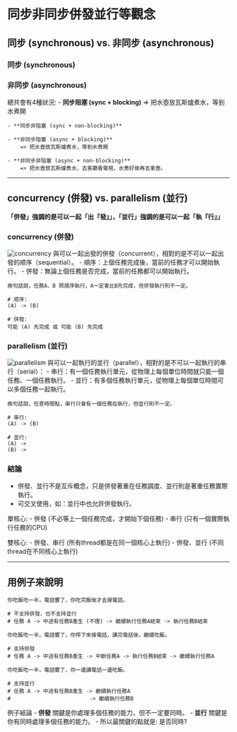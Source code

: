 # 同步非同步併發並行等觀念

## 同步 (synchronous) vs. 非同步 (asynchronous)

### 同步 (synchronous)

### 非同步 (asynchronous)


總共會有4種狀況:
    - **同步阻塞 (sync + blocking)**
        => 把水壺放瓦斯爐煮水，等到水煮開

    - **同步非阻塞 (sync + non-blocking)**

    - **非同步阻塞 (async + blocking)**
        => 把水壺放瓦斯爐煮水，等到水煮開

    - **非同步非阻塞 (async + non-blocking)**
        => 把水壺放瓦斯爐煮水，去客廳看電視，水煮好後再去拿壺。


--- 
## concurrency (併發) vs. parallelism (並行)
**「併發」強調的是可以一起「出『發』」，「並行」強調的是可以一起「執『行』」**


### concurrency (併發)
![concurrency](https://i.iter01.com/images/555b5602bd2020da3ae0b94c7e4f5535153c29f46d4bacc1b37bcff556521c81.jpg)
與可以一起出發的併發（concurrent），相對的是不可以一起出發的顺序（sequential）。
    - 順序：上個任務完成後，當前的任務才可以開始執行。
    - 併發：無論上個任務是否完成，當前的任務都可以開始執行。

```
換句話說，任務A、B 照順序執行，A一定會比B先完成，但併發執行則不一定。
```

```
# 顺序: 
(A) -> (B)

# 併發:
可能 (A) 先完成 或 可能 (B) 先完成
```

### parallelism (並行)
![parallelism](https://i.iter01.com/images/72e4a5f045da48b97b4cd7141c130a1070b648a13e87d57cd8a7ec19be94f77a.jpg)
與可以一起執行的並行（parallel），相對的是不可以一起執行的串行（serial）：
    - 串行：有一個任務執行單元，從物理上每個單位時間就只能一個任務、一個任務執行。
    - 並行：有多個任務執行單元，從物理上每個單位時間可以多個任務一起執行。

```
換句話說，任意時間點，串行只會有一個任務在執行，但並行則不一定。
```

```
# 串行:
(A) -> (B)

# 並行:
(A) -> 
(B) -> 
```

### 結論
- 併發、並行不是互斥概念，只是併發著重在任務調度、並行則是著重任務實際執行。
- 可交叉使用，如：並行中也允許併發執行。

單核心:
    - 併發 (不必等上一個任務完成，才開始下個任務)
    - 串行 (只有一個實際執行任務的CPU)

雙核心:
    - 併發、串行 (所有thread都是在同一個核心上執行)
    - 併發、並行 (不同thread在不同核心上執行)

---

## 用例子來說明
```
你吃飯吃一半，電話響了，你吃完飯後才去接電話。

# 不支持併發，也不支持並行
# 任務 A -> 中途有任務B產生 (不理) -> 繼續執行任務A結束 -> 執行任務B結束
```

```
你吃飯吃一半，電話響了，你停下來接電話，講完電話後，繼續吃飯。

# 支持併發
# 任務 A -> 中途有任務B產生 -> 中斷任務A -> 執行任務B結束 -> 繼續執行任務A
```

```
你吃飯吃一半，電話響了，你一邊講電話一邊吃飯。

# 支持並行
# 任務 A -> 中途有任務B產生 -> 繼續執行任務A
#                         -> 繼續執行任務B
```

例子結論
    - **併發** 關鍵是你處理多個任務的能力，但不一定要同時。
    - **並行** 關鍵是你有同時處理多個任務的能力。
    - 所以最關鍵的點就是: 是否同時?

